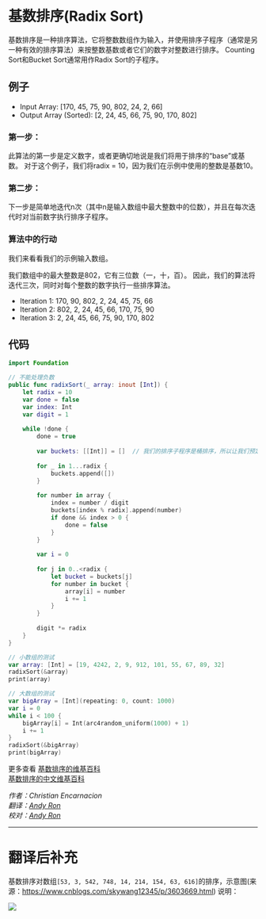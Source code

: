 # 基数排序(Radix Sort)

基数排序是一种排序算法，它将整数数组作为输入，并使用排序子程序（通常是另一种有效的排序算法）来按整数基数或者它们的数字对整数进行排序。 Counting Sort和Bucket Sort通常用作Radix Sort的子程序。

## 例子

* Input Array: [170, 45, 75, 90, 802, 24, 2, 66]
* Output Array (Sorted):  [2, 24, 45, 66, 75, 90, 170, 802]

### 第一步：

此算法的第一步是定义数字，或者更确切地说是我们将用于排序的“base”或基数。
对于这个例子，我们将radix = 10，因为我们在示例中使用的整数是基数10。

### 第二步：

下一步是简单地迭代n次（其中n是输入数组中最大整数中的位数），并且在每次迭代时对当前数字执行排序子程序。

### 算法中的行动

我们来看看我们的示例输入数组。

我们数组中的最大整数是802，它有三位数（一，十，百）。 因此，我们的算法将迭代三次，同时对每个整数的数字执行一些排序算法。

* Iteration 1:  170, 90, 802, 2, 24, 45, 75, 66
* Iteration 2:  802, 2, 24, 45, 66, 170, 75, 90
* Iteration 3:  2, 24, 45, 66, 75, 90, 170, 802


## 代码

``` swift
import Foundation

// 不能处理负数
public func radixSort(_ array: inout [Int]) {
    let radix = 10
    var done = false
    var index: Int
    var digit = 1
    
    while !done {
        done = true
        
        var buckets: [[Int]] = []  // 我们的排序子程序是桶排序，所以让我们预定义我们的桶
        
        for _ in 1...radix {
            buckets.append([])
        }
        
        for number in array {
            index = number / digit
            buckets[index % radix].append(number)
            if done && index > 0 {
                done = false
            }
        }
        
        var i = 0
        
        for j in 0..<radix {
            let bucket = buckets[j]
            for number in bucket {
                array[i] = number
                i += 1
            }
        }
        
        digit *= radix
    }
}

// 小数组的测试
var array: [Int] = [19, 4242, 2, 9, 912, 101, 55, 67, 89, 32]
radixSort(&array)
print(array)

// 大数组的测试
var bigArray = [Int](repeating: 0, count: 1000)
var i = 0
while i < 100 {
    bigArray[i] = Int(arc4random_uniform(1000) + 1)
    i += 1
}
radixSort(&bigArray)
print(bigArray)


```


更多查看 [基数排序的维基百科](https://en.wikipedia.org/wiki/Radix_Sort)  
[基数排序的中文维基百科](https://zh.wikipedia.org/wiki/基数排序)


*作者：Christian Encarnacion*  
*翻译：[Andy Ron](https://github.com/andyRon)*  
*校对：[Andy Ron](https://github.com/andyRon)*  

----------

# 翻译后补充


基数排序对数组`[53, 3, 542, 748, 14, 214, 154, 63, 616]`的排序，示意图(来源：https://www.cnblogs.com/skywang12345/p/3603669.html) 说明：

![](image/radix_sort.jpg)
